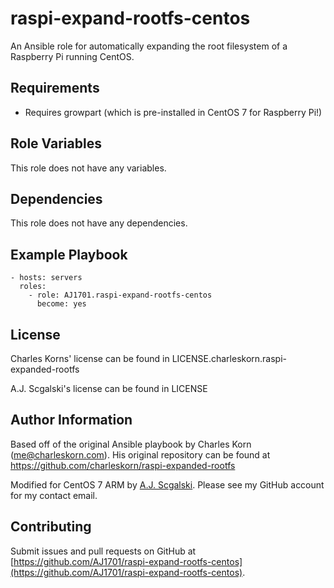 raspi-expand-rootfs-centos
=====================

An Ansible role for automatically expanding the root filesystem of a Raspberry Pi running CentOS.

Requirements
------------

* Requires growpart (which is pre-installed in CentOS 7 for Raspberry Pi!)

Role Variables
--------------

This role does not have any variables.

Dependencies
------------

This role does not have any dependencies.

Example Playbook
----------------

    - hosts: servers
      roles:
        - role: AJ1701.raspi-expand-rootfs-centos
          become: yes

License
-------
Charles Korns' license can be found in LICENSE.charleskorn.raspi-expanded-rootfs

A.J. Scgalski's license can be found in LICENSE

Author Information
------------------

Based off of the original Ansible playbook by Charles Korn ([me@charleskorn.com](me@charleskorn.com)). His original repository can be found at https://github.com/charleskorn/raspi-expanded-rootfs

Modified for CentOS 7 ARM by [A.J. Scgalski](https://github.com/AJ1701). Please see my GitHub account for my contact email.

Contributing
------------

Submit issues and pull requests on GitHub at [https://github.com/AJ1701/raspi-expand-rootfs-centos](https://github.com/AJ1701/raspi-expand-rootfs-centos).
